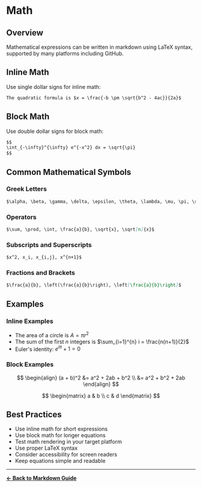 # Math

## Overview
Mathematical expressions can be written in markdown using LaTeX syntax, supported by many platforms including GitHub.

## Inline Math
Use single dollar signs for inline math:

```markdown
The quadratic formula is $x = \frac{-b \pm \sqrt{b^2 - 4ac}}{2a}$
```

## Block Math
Use double dollar signs for block math:

```markdown
$$
\int_{-\infty}^{\infty} e^{-x^2} dx = \sqrt{\pi}
$$
```

## Common Mathematical Symbols

### Greek Letters
```markdown
$\alpha, \beta, \gamma, \delta, \epsilon, \theta, \lambda, \mu, \pi, \sigma, \phi, \omega$
```

### Operators
```markdown
$\sum, \prod, \int, \frac{a}{b}, \sqrt{x}, \sqrt[n]{x}$
```

### Subscripts and Superscripts
```markdown
$x^2, x_i, x_{i,j}, x^{n+1}$
```

### Fractions and Brackets
```markdown
$\frac{a}{b}, \left(\frac{a}{b}\right), \left[\frac{a}{b}\right]$
```

## Examples

### Inline Examples
- The area of a circle is $A = \pi r^2$
- The sum of the first $n$ integers is $\sum_{i=1}^{n} i = \frac{n(n+1)}{2}$
- Euler's identity: $e^{i\pi} + 1 = 0$

### Block Examples
$$
\begin{align}
(a + b)^2 &= a^2 + 2ab + b^2 \\
&= a^2 + b^2 + 2ab
\end{align}
$$

$$
\begin{matrix}
a & b \\
c & d
\end{matrix}
$$

## Best Practices
- Use inline math for short expressions
- Use block math for longer equations
- Test math rendering in your target platform
- Use proper LaTeX syntax
- Consider accessibility for screen readers
- Keep equations simple and readable

---

**[← Back to Markdown Guide](../MARKDOWN.md)**
